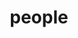 ---
layout: profiles
permalink: /people/
title: people
description: members of the lab or group
nav: true
nav_order: 1

profiles:
  # if you want to include more than one profile, just replicate the following block
  # and create one content file for each profile inside _pages/
- align: right
  image: prof_pic.jpg
  content: carl_1_Zi-Wei_Wu.md
  image_circular: false # crops the image to make it circular
- align: left
  image: team/carl_2_Dan-Lu_Fei.jpg
  content: carl_2_Dan-Lu_Fei.md
  image_circular: false # crops the image to make it circular
- align: right
  image: prof_pic.jpg
  content: carl_3_Rong_Huang.md
  image_circular: false # crops the image to make it circular
- align: left
  image: team/carl_4_Tian-Cheng_LIU.jpg
  content: carl_4_Tian-Cheng_LIU.md
  image_circular: false # crops the image to make it circular
- align: right
  image: team/carl_5_Aven_Le_Zhou.jpg
  content: carl_5_Aven_Le_Zhou.md
  image_circular: false # crops the image to make it circular
- align: left
  image: team/carl_6_Yu-Fan_Li.png
  content: carl_6_Yu-Fan_Li.md 
  image_circular: false # crops the image to make it circular
- align: right
  image: team/carl_7_Rem_Run-Gu_Lin.jpg
  content: carl_7_Rem_Run-Gu_Lin.md
  image_circular: false # crops the image to make it circular
- align: left
  image: team/carl_8_Zhijing_SHAO.jpg
  content: carl_8_Zhijing_SHAO.md
  image_circular: false # crops the image to make it circular
- align: right
  image: team/carl_9_You_Wang.jpg
  content: carl_9_You_Wang.md
  image_circular: false # crops the image to make it circular
- align: left
  image: prof_pic.jpg
  content: carl_10_Yu-Ao_Wang.md
  image_circular: false # crops the image to make it circular
- align: right
  image: prof_pic.jpg
  content: carl_11_Tian-Yu_Lin.md
  image_circular: false # crops the image to make it circular
- align: left
  image: team/carl_12_Jia-Qi_Shi.jpg
  content: carl_12_Jia-Qi_Shi.md
  image_circular: false # crops the image to make it circular
- align: right
  image: team/carl_13_Hai-Chuan_Lin.jpg
  content: carl_13_Hai-Chuan_Lin.md
  image_circular: false # crops the image to make it circular
- align: left
  image: prof_pic.jpg
  content: carl_14_Griffin_Ming-Xuan_Chen.md
  image_circular: false # crops the image to make it circular

profiles_old:
  # if you want to include more than one profile, just replicate the following block
  # and create one content file for each profile inside _pages/
  # - align: right
  #   image: prof_pic.jpg
  #   content: about_einstein.md
  #   image_circular: false # crops the image to make it circular
  #   more_info: >
  #     <p>555 your office number</p>
  #     <p>123 your address street</p>
  #     <p>Your City, State 12345</p>
  # - align: left
  #   image: prof_pic.jpg
  #   content: about_einstein.md
  #   image_circular: false # crops the image to make it circular
  #   more_info: >
  #     <p>555 your office number</p>
  #     <p>123 your address street</p>
  #     <p>Your City, State 12345</p>
---